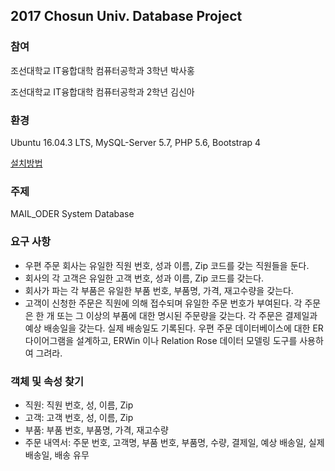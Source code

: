 ## 2017 Chosun Univ. Database Project


### 참여
조선대학교 IT융합대학 컴퓨터공학과 3학년 박사홍

조선대학교 IT융합대학 컴퓨터공학과 2학년 김신아

### 환경
Ubuntu 16.04.3 LTS, MySQL-Server 5.7, PHP 5.6, Bootstrap 4

[설치방법](https://github.com/k3y6reak/2017_Database/blob/master/install.md)

### 주제
MAIL_ODER System Database

### 요구 사항
- 우편 주문 회사는 유일한 직원 번호, 성과 이름, Zip 코드를 갖는 직원들을 둔다.
- 회사의 각 고객은 유일한 고객 번호, 성과 이름, Zip 코드를 갖는다.
- 회사가 파는 각 부품은 유일한 부품 번호, 부품명, 가격, 재고수량을 갖는다.
- 고객이 신청한 주문은 직원에 의해 접수되며 유일한 주문 번호가 부여된다. 각 주문은 한 개 또는 그 이상의 부품에 대한 명시된 주문량을 갖는다. 각 주문은 결제일과 예상 배송일을 갖는다. 실제 배송일도 기록된다. 우편 주문 데이터베이스에 대한 ER 다이어그램을 설계하고, ERWin 이나 Relation Rose 데이터 모델링 도구를 사용하여 그려라.

### 객체 및 속성 찾기
- 직원: 직원 번호, 성, 이름, Zip
- 고객: 고객 번호, 성, 이름, Zip
- 부품: 부품 번호, 부품명, 가격, 재고수량
- 주문 내역서: 주문 번호, 고객명, 부품 번호, 부품명, 수량, 결제일, 예상 배송일, 실제 배송일, 배송 유무
